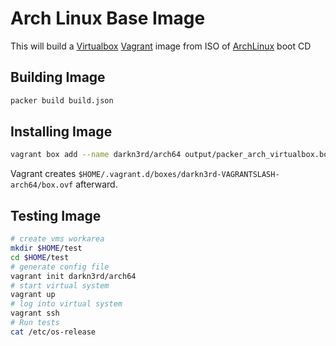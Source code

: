 # **Arch Linux Base Image**

This will build a [Virtualbox](https://www.virtualbox.org/wiki/Downloads) [Vagrant](https://www.vagrantup.com/) image from ISO of [ArchLinux](https://www.archlinux.org/) boot CD

## **Building Image**

```bash
packer build build.json
```

## **Installing Image**

```bash
vagrant box add --name darkn3rd/arch64 output/packer_arch_virtualbox.box
```

Vagrant creates `$HOME/.vagrant.d/boxes/darkn3rd-VAGRANTSLASH-arch64/box.ovf` afterward.

## **Testing Image**

```bash
# create vms workarea
mkdir $HOME/test
cd $HOME/test
# generate config file
vagrant init darkn3rd/arch64
# start virtual system
vagrant up
# log into virtual system
vagrant ssh
# Run tests
cat /etc/os-release
```
